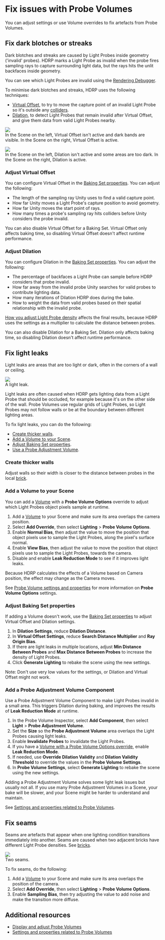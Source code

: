 # Fix issues with Probe Volumes

You can adjust settings or use Volume overrides to fix artefacts from Probe Volumes.

## Fix dark blotches or streaks

Dark blotches and streaks are caused by Light Probes inside geometry ('invalid' probes). HDRP marks a Light Probe as invalid when the probe fires sampling rays to capture surrounding light data, but the rays hits the unlit backfaces inside geometry.

You can see which Light Probes are invalid using the [Rendering Debugger](rendering-debugger-window-reference.md#ProbeVolume).

To minimise dark blotches and streaks, HDRP uses the following techniques:

- [Virtual Offset](#virtualoffset), to try to move the capture point of an invalid Light Probe so it's outside any [colliders](https://docs.unity3d.com/Documentation/Manual/CollidersOverview.html).
- [Dilation](#dilation), to detect Light Probes that remain invalid after Virtual Offset, and give them data from valid Light Probes nearby.

![](Images/probevolumes-virtualoffsetvsnot.png)<br/>
In the Scene on the left, Virtual Offset isn't active and dark bands are visible. In the Scene on the right, Virtual Offset is active.</br>

![](Images/probevolumes-dilationvsnot.png)<br/>
In the Scene on the left, Dilation isn't active and some areas are too dark. In the Scene on the right, Dilation is active.</br>

<a name="virtualoffset"></a>
### Adjust Virtual Offset

You can configure Virtual Offset in the [Baking Set properties](probevolumes-settings.md#pv-tab). You can adjust the following:

- The length of the sampling ray Unity uses to find a valid capture point.
- How far Unity moves a Light Probe's capture position to avoid geometry. 
- How far Unity moves the start point of rays.
- How many times a probe's sampling ray hits colliders before Unity considers the probe invalid.

You can also disable Virtual Offset for a Baking Set. Virtual Offset only affects baking time, so disabling Virtual Offset doesn't affect runtime performance.

<a name="dilation"></a>
### Adjust Dilation

You can configure Dilation in the [Baking Set properties](probevolumes-settings.md#pv-tab). You can adjust the following:

- The percentage of backfaces a Light Probe can sample before HDRP considers that probe invalid.
- How far away from the invalid probe Unity searches for valid probes to contribute lighting data.
- How many iterations of Dilation HDRP does during the bake.
- How to weight the data from valid probes based on their spatial relationship with the invalid probe.

[How you adjust Light Probe density](probevolumes-showandadjust.md#adjust-light-probe-density) affects the final results, because HDRP uses the settings as a multiplier to calculate the distance between probes.

You can also disable Dilation for a Baking Set. Dilation only affects baking time, so disabling Dilation doesn't affect runtime performance.

## Fix light leaks

Light leaks are areas that are too light or dark, often in the corners of a wall or ceiling.

![](Images/probevolumes-lightleak.JPG)<br/>
A light leak.
<br/>

Light leaks are often caused when HDRP gets lighting data from a Light Probe that should be occluded, for example because it's on the other side of the wall. Probe Volumes use regular grids of Light Probes, so Light Probes may not follow walls or be at the boundary between different lighting areas.

To fix light leaks, you can do the following:

- [Create thicker walls](#thickerwalls).
- [Add a Volume to your Scene](#volume).
- [Adjust Baking Set properties](#probevolumesettings).
- [Use a Probe Adjustment Volume](#probevolumeadjustment).

<a name="thickerwalls"></a>
### Create thicker walls

Adjust walls so their width is closer to the distance between probes in the local [brick](probevolumes-concept.md#brick-size-and-light-probe-density).

<a name="volume"></a>
### Add a Volume to your Scene

You can add a [Volume](understand-volumes.md) with a **Probe Volume Options** override to adjust which Light Probes object pixels sample at runtime.

1. Add a [Volume](understand-volumes.md) to your Scene and make sure its area overlaps the camera position.
2. Select **Add Override**, then select **Lighting** > **Probe Volume Options**.
3. Enable **Normal Bias**, then adjust the value to move the position that object pixels use to sample the Light Probes, along the pixel's surface normal.
4. Enable **View Bias**, then adjust the value to move the position that object pixels use to sample the Light Probes, towards the camera.
4. Disable and enable **Leak Reduction Mode** to see if it improves light leaks.

Because HDRP calculates the effects of a Volume based on Camera position, the effect may change as the Camera moves.

See [Probe Volume settings and properties](probevolumes-settings.md#probe-volumes-options-override) for more information on **Probe Volume Options** settings.

<a name="probevolumesettings"></a>
### Adjust Baking Set properties

If adding a Volume doesn't work, use the [Baking Set properties](probevolumes-settings.md#pv-tab) to adjust Virtual Offset and Dilation settings.

1. In **Dilation Settings**, reduce **Dilation Distance**.
2. In **Virtual Offset Settings**, reduce **Search Distance Multiplier** and **Ray Origin Bias**. 
3. If there are light leaks in multiple locations, adjust **Min Distance Between Probes** and **Max Distance Between Probes** to increase the density of Light Probes.
4. Click **Generate Lighting** to rebake the scene using the new settings.

Note: Don't use very low values for the settings, or Dilation and Virtual Offset might not work.

<a name="probevolumeadjustment"></a>
### Add a Probe Adjustment Volume Component

Use a Probe Adjustment Volume Component to make Light Probes invalid in a small area. This triggers Dilation during baking, and improves the results of **Leak Reduction Mode** at runtime.

1. In the Probe Volume Inspector, select **Add Component**, then select **Light** > **Probe Adjustment Volume**.
2. Set the **Size** so the **Probe Adjustment Volume** area overlaps the Light Probes causing light leaks.
3. Enable **Invalidate Probes** to invalidate the Light Probes.
4. If you have a [Volume with a Probe Volume Options override](#volume), enable **Leak Reduction Mode**.
5. If needed, use **Override Dilation Validity** and **Dilation Validity Threshold** to override the values in the **Probe Volume Settings**.
6. In **Probe Volume Settings**, select **Generate Lighting** to rebake the scene using the new settings.

Adding a Probe Adjustment Volume solves some light leak issues but usually not all. If you use many Probe Adjustment Volumes in a Scene, your bake will be slower, and your Scene might be harder to understand and maintain.

See [Settings and properties related to Probe Volumes](probevolumes-settings.md#pv-adjustment).

## Fix seams

Seams are artefacts that appear when one lighting condition transitions immediately into another. Seams are caused when two adjacent bricks have different Light Probe densities. See [bricks](probevolumes-concept.md#brick-size-and-light-probe-density).

![](Images/probevolumes-seams.JPG)<br/>
Two seams.
<br/>

To fix seams, do the following:

1. Add a [Volume](understand-volumes.md) to your Scene and make sure its area overlaps the position of the camera.
2. Select **Add Override**, then select **Lighting** > **Probe Volume Options**.
3. Enable **Sampling Bias**, then try adjusting the value to add noise and make the transition more diffuse.

## Additional resources

* [Display and adjust Probe Volumes](probevolumes-showandadjust.md)
* [Settings and properties related to Probe Volumes](probevolumes-settings.md)
